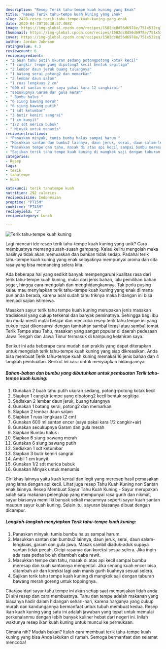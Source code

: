 ```yaml
---
description: "Resep Terik tahu-tempe kuah kuning yang Enak"
title: "Resep Terik tahu-tempe kuah kuning yang Enak"
slug: 2420-resep-terik-tahu-tempe-kuah-kuning-yang-enak
date: 2020-04-30T10:38:57.468Z
image: https://img-global.cpcdn.com/recipes/1502dc8d56d6978e/751x532cq70/terik-tahu-tempe-kuah-kuning-foto-resep-utama.jpg
thumbnail: https://img-global.cpcdn.com/recipes/1502dc8d56d6978e/751x532cq70/terik-tahu-tempe-kuah-kuning-foto-resep-utama.jpg
cover: https://img-global.cpcdn.com/recipes/1502dc8d56d6978e/751x532cq70/terik-tahu-tempe-kuah-kuning-foto-resep-utama.jpg
author: Jordan Johnson
ratingvalue: 4.3
reviewcount: 6
recipeingredient:
- "2 buah tahu putih ukuran sedang potongpotong kotak kecil"
- "1 cangkir tempe yang dipotong2 kecil bentuk segitiga"
- "2 lembar daun jeruk buang tulangnya"
- "1 batang serai potong2 dan memarkan"
- "2 lembar daun salam"
- "1 ruas lengkuas 2 cm"
- "600 ml santan encer saya pakai kara 12 cangkirair"
- "secukupnya Garam dan gula merah"
- " Bumbu halus "
- "6 siung bawang merah"
- "6 siung bawang putih"
- "1 sdt ketumbar"
- "3 butir kemiri sangrai"
- "1 cm kunyit"
- "1/2 sdt merica bubuk"
- " Minyak untuk menumis"
recipeinstructions:
- "Panaskan minyak, tumis bumbu halus sampai harum."
- "Masukkan santan dan bumbu2 lainnya, daun jeruk, serai, daun salam-lengkuas, garam dan gula jawa. Masak sambil diaduk-aduk supaya santan tidak pecah. Cicipi rasanya dan koreksi sesua selera. Jika ingin ada rasa pedas boleh ditambah cabe rawit."
- "Masukkan tempe dan tahu, masak di atas api kecil sampai bumbu meresap dan kuah santannya mengental. Jika senang kuah encer bisa ditambah air dan koreksi lagi asin manis gurih kuahnya sesuai selera."
- "Sajikan terik tahu tempe kuah kuning di mangkok saji dengan taburan bawang merah goreng untuk toppingnya."
categories:
- Resep
tags:
- terik
- tahutempe
- kuah

katakunci: terik tahutempe kuah 
nutrition: 292 calories
recipecuisine: Indonesian
preptime: "PT15M"
cooktime: "PT43M"
recipeyield: "3"
recipecategory: Lunch

---
```



![Terik tahu-tempe kuah kuning](https://img-global.cpcdn.com/recipes/1502dc8d56d6978e/751x532cq70/terik-tahu-tempe-kuah-kuning-foto-resep-utama.jpg)

Lagi mencari ide resep terik tahu-tempe kuah kuning yang unik? Cara membuatnya memang susah-susah gampang. Kalau keliru mengolah maka hasilnya tidak akan memuaskan dan bahkan tidak sedap. Padahal terik tahu-tempe kuah kuning yang enak selayaknya mempunyai aroma dan cita rasa yang bisa memancing selera kita.

Ada beberapa hal yang sedikit banyak mempengaruhi kualitas rasa dari terik tahu-tempe kuah kuning, mulai dari jenis bahan, lalu pemilihan bahan segar, hingga cara mengolah dan menghidangkannya. Tak perlu pusing kalau mau menyiapkan terik tahu-tempe kuah kuning yang enak di mana pun anda berada, karena asal sudah tahu triknya maka hidangan ini bisa menjadi sajian istimewa.

Masakan sayur terik tahu tempe kuah kuning merupakan jenis masakan tradisional yang cukup terkenal dan banyak peminatnya. Sehingga bagi ibu ibu muda mesti mulai belajar dan mencoba resep terik tahu tempe ini yang cukup lezat dikonsumsi dengan tambahan sambal terasi atau sambal tomat. Terik Tempe atau Tahu, masakan yang sangat popular di daerah pedesaan Jawa Tengah dan Jawa Timur termasuk di kampung kelahiran saya.


Berikut ini ada beberapa cara mudah dan praktis yang dapat diterapkan untuk mengolah terik tahu-tempe kuah kuning yang siap dikreasikan. Anda bisa membuat Terik tahu-tempe kuah kuning memakai 16 jenis bahan dan 4 langkah pembuatan. Berikut ini cara untuk menyiapkan hidangannya.

<!--inarticleads1-->

##### Bahan-bahan dan bumbu yang dibutuhkan untuk pembuatan Terik tahu-tempe kuah kuning:

1. Gunakan 2 buah tahu putih ukuran sedang, potong-potong kotak kecil
1. Siapkan 1 cangkir tempe yang dipotong2 kecil bentuk segitiga
1. Sediakan 2 lembar daun jeruk, buang tulangnya
1. Gunakan 1 batang serai, potong2 dan memarkan
1. Siapkan 2 lembar daun salam
1. Siapkan 1 ruas lengkuas (2 cm)
1. Gunakan 600 ml santan encer (saya pakai kara 1/2 cangkir+air)
1. Gunakan secukupnya Garam dan gula merah
1. Siapkan  Bumbu halus :
1. Siapkan 6 siung bawang merah
1. Gunakan 6 siung bawang putih
1. Sediakan 1 sdt ketumbar
1. Siapkan 3 butir kemiri sangrai
1. Ambil 1 cm kunyit
1. Gunakan 1/2 sdt merica bubuk
1. Gunakan  Minyak untuk menumis


Ciri khas lainnya yaitu kuah kental dan legit yang meresap hasil pemasakan yang lama dengan api kecil. Lihat juga resep Tahu Kuah Kuning non Santan enak lainnya. Resep Membuat Sayur Tahu Kuah Kuning - Sayur merupakan salah satu makanan pelengkap yang mempunyai rasa gurih dan nikmat, sayur biasanya memiliki banyak sekali macamnya seperti sayur kuah santan maupun sayur kuah kuning. Selain itu, sayuran biasanya dibuat dengan dicampur. 

<!--inarticleads2-->

##### Langkah-langkah menyiapkan Terik tahu-tempe kuah kuning:

1. Panaskan minyak, tumis bumbu halus sampai harum.
1. Masukkan santan dan bumbu2 lainnya, daun jeruk, serai, daun salam-lengkuas, garam dan gula jawa. Masak sambil diaduk-aduk supaya santan tidak pecah. Cicipi rasanya dan koreksi sesua selera. Jika ingin ada rasa pedas boleh ditambah cabe rawit.
1. Masukkan tempe dan tahu, masak di atas api kecil sampai bumbu meresap dan kuah santannya mengental. Jika senang kuah encer bisa ditambah air dan koreksi lagi asin manis gurih kuahnya sesuai selera.
1. Sajikan terik tahu tempe kuah kuning di mangkok saji dengan taburan bawang merah goreng untuk toppingnya.


Citarasa dari sayur tahu tempe ini akan setiap saat memanjakan lidah anda. Di sini resep dan cara membuatnya. Tahu dan tempe adalah makanan yang biasanya hadir dalam hidangan sehari-hari, karena harganya yang cukup murah dan kandungannya bermanfaat untuk tubuh membuat kedua. Resep ikan kuah kuning yang satu ini adalah jawaban yang tepat untuk memulai perkenalanmu dengan lebih banyak kuliner hebat dari negeri ini. Inilah waktunya resep ikan kuah kuning untuk muncul ke permukaan. 

Gimana nih? Mudah bukan? Itulah cara membuat terik tahu-tempe kuah kuning yang bisa Anda lakukan di rumah. Semoga bermanfaat dan selamat mencoba!
